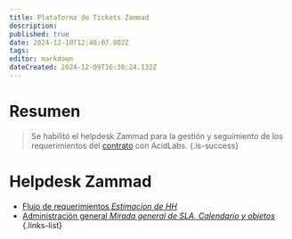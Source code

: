 ```yaml
---
title: Plataforma de Tickets Zammad
description: 
published: true
date: 2024-12-10T12:48:07.802Z
tags: 
editor: markdown
dateCreated: 2024-12-09T16:30:24.132Z
---
```


# Resumen
> Se habilitó el helpdesk Zammad para la gestión y seguimiento de los requerimientos del [contrato](https://docs.cenabast.cl/contracts/web-store-development) con AcidLabs.
{.is-success}

# Helpdesk Zammad

- [Flujo de requerimientos *Estimacion de HH*](https://youtu.be/2l87ZgVCv7E)
- [Administración general *Mirada general de SLA, Calendario y objetos*](https://youtu.be/QjzhL56EfKQ)
{.links-list}